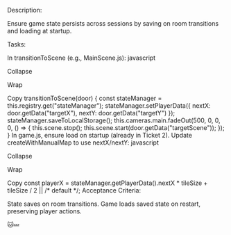 Description:

Ensure game state persists across sessions by saving on room transitions 
and loading at startup.

Tasks:

In transitionToScene (e.g., MainScene.js):
javascript

Collapse

Wrap

Copy
transitionToScene(door) {
  const stateManager = this.registry.get("stateManager");
  stateManager.setPlayerData({ nextX: door.getData("targetX"), nextY: 
door.getData("targetY") });
  stateManager.saveToLocalStorage();
  this.cameras.main.fadeOut(500, 0, 0, 0, () => {
    this.scene.stop();
    this.scene.start(door.getData("targetScene"));
  });
}
In game.js, ensure load on startup (already in Ticket 2).
Update createWithManualMap to use nextX/nextY:
javascript

Collapse

Wrap

Copy
const playerX = stateManager.getPlayerData().nextX * tileSize + tileSize / 
2 || /* default */;
Acceptance Criteria:

State saves on room transitions.
Game loads saved state on restart, preserving player actions.

🐱💤

